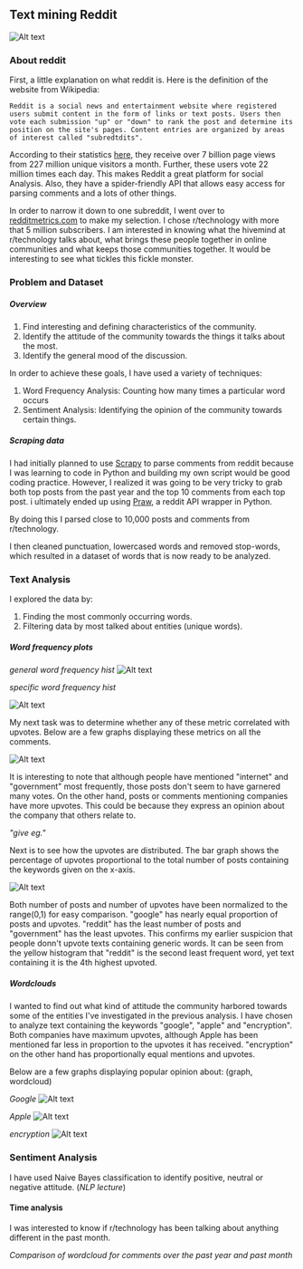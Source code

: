 ## Text mining Reddit
![Alt text](https://github.com/ApurvaNaik/textMiningReddit/raw/686298c6717d01bfa2c0d83814f211bbbce47982/wc3.png)

### About reddit
First, a little explanation on what reddit is. Here is the definition of the website from Wikipedia:

```
Reddit is a social news and entertainment website where registered users submit content in the form of links or text posts. Users then vote each submission "up" or "down" to rank the post and determine its position on the site's pages. Content entries are organized by areas of interest called "subredtdits".
```
 According to their statistics [here](https://www.reddit.com/about), they receive over 7 billion page views from 227 million unique visitors a month. Further, these users vote 22 million times each day. This makes Reddit a great platform for social Analysis. Also, they have a spider-friendly API that allows easy access for parsing comments and a lots of other things.

 In order to narrow it down to one subreddit, I went over to [redditmetrics.com](http://redditmetrics.com/top) to make my selection. I chose r/technology with more that 5 million subscribers.
I am interested in knowing what the hivemind at r/technology talks about, what brings these people together in online communities and what keeps those communities together. It would be interesting to see what tickles this fickle monster.

### Problem and Dataset
##### Overview
1. Find interesting and defining characteristics of the community.
2. Identify the attitude of the community towards the things it talks about the most.
3. Identify the general mood of the discussion.

In order to achieve these goals, I have used a variety of techniques:
1. Word Frequency Analysis: Counting how many times a particular word occurs
2. Sentiment Analysis: Identifying the opinion of the community towards certain things.

##### Scraping data
I had initially planned to use [Scrapy](http://doc.scrapy.org/en/latest/) to parse comments from reddit because I was learning to code in Python and building my own script would be good coding practice. However, I realized it was going to be very tricky to grab both top posts from the past year and the top 10 comments from each top post. i ultimately ended up using [Praw](http://praw.readthedocs.io/en/stable/), a reddit API wrapper in Python.

By doing this I parsed close to 10,000 posts and comments from r/technology.

I then cleaned punctuation, lowercased words and removed stop-words, which resulted in a dataset of words that is now ready to be analyzed.

### Text Analysis

I explored the data by:
1. Finding the most commonly occurring words.
2. Filtering data by most talked about entities (unique words).

##### Word frequency plots
*general word frequency hist*
![Alt text](https://github.com/ApurvaNaik/textMiningReddit/raw/master/gwf.png)

*specific word frequency hist*

![Alt text](https://github.com/ApurvaNaik/textMiningReddit/raw/master/ewf.png)

My next task was to determine whether any of these metric correlated with upvotes. Below are a few graphs displaying these metrics on all the comments.

![Alt text](https://github.com/ApurvaNaik/textMiningReddit/raw/master/tUpvotes.png)

It is interesting to note that although people have mentioned "internet" and "government" most frequently, those posts don't seem to have garnered many votes. On the other hand, posts or comments mentioning companies have more upvotes. This could be because they express an opinion about the company that others relate to.

*"give eg."*

Next is to see how the upvotes are distributed. The bar graph shows the percentage of upvotes proportional to the total number of posts containing the keywords given on the x-axis.

![Alt text](https://github.com/ApurvaNaik/textMiningReddit/raw/master/prop.png)

Both number of posts and number of upvotes have been normalized to the range(0,1) for easy comparison. "google" has nearly equal proportion of posts and upvotes. "reddit" has the least number of posts and "government" has the least upvotes. This confirms my earlier suspicion that people donn't upvote texts containing generic words. It can be seen from the yellow histogram that "reddit" is the second least frequent word, yet text containing it is the 4th highest upvoted.

##### Wordclouds
I wanted to find out what kind of attitude the community harbored towards some of the entities I've investigated in the previous analysis. I have chosen to analyze text containing the keywords "google", "apple" and "encryption". Both companies have maximum upvotes, although Apple has been mentioned far less in proportion to the upvotes it has received. "encryption" on the other hand has proportionally equal mentions and upvotes.

Below are a few graphs displaying popular opinion about:
(graph, wordcloud)

*Google*
![Alt text](https://github.com/ApurvaNaik/textMiningReddit/raw/master/googleWC.png)

*Apple*
![Alt text](https://github.com/ApurvaNaik/textMiningReddit/raw/master/appleWC.png)

*encryption*
![Alt text](https://github.com/ApurvaNaik/textMiningReddit/raw/master/encryptionWC.png)

### Sentiment Analysis


I have used Naive Bayes classification to identify positive, neutral or negative attitude.
(*NLP lecture*)
#### Time analysis
I was interested to know if r/technology has been talking about anything different in the past month.

*Comparison of wordcloud for comments over the past year and past month*
